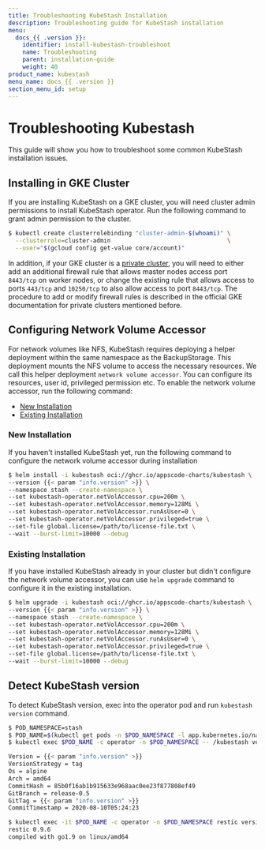 ```yaml
---
title: Troubleshooting KubeStash Installation
description: Troubleshooting guide for KubeStash installation
menu:
  docs_{{ .version }}:
    identifier: install-kubestash-troubleshoot
    name: Troubleshooting
    parent: installation-guide
    weight: 40
product_name: kubestash
menu_name: docs_{{ .version }}
section_menu_id: setup
---
```


# Troubleshooting Kubestash

This guide will show you how to troubleshoot some common KubeStash installation issues.

## Installing in GKE Cluster

If you are installing KubeStash on a GKE cluster, you will need cluster admin permissions to install KubeStash operator. Run the following command to grant admin permission to the cluster.

```bash
$ kubectl create clusterrolebinding "cluster-admin-$(whoami)" \
  --clusterrole=cluster-admin                                 \
  --user="$(gcloud config get-value core/account)"
```

In addition, if your GKE cluster is a [private cluster](https://cloud.google.com/kubernetes-engine/docs/how-to/private-clusters), you will need to either add an additional firewall rule that allows master nodes access port `8443/tcp` on worker nodes, or change the existing rule that allows access to ports `443/tcp` and `10250/tcp` to also allow access to port `8443/tcp`. The procedure to add or modify firewall rules is described in the official GKE documentation for private clusters mentioned before.

## Configuring Network Volume Accessor

For network volumes like NFS, KubeStash requires deploying a helper deployment within the same namespace as the BackupStorage. This deployment mounts the NFS volume to access the necessary resources. We call this helper deployment `network volume accessor`. You can configure its resources, user id, privileged permission etc. To enable the network volume accessor, run the following command:

<ul class="nav nav-tabs" id="installerTab" role="tablist">
  <li class="nav-item">
    <a class="nav-link active" id="new-installer-tab" data-toggle="tab" href="#new-installation-tab" role="tab" aria-controls="new-installation-tab" aria-selected="true">New Installation</a>
  </li>
  <li class="nav-item">
    <a class="nav-link" id="existing-installation" data-toggle="tab" href="#existing-installation-tab" role="tab" aria-controls="existing-installation-tab" aria-selected="false">Existing Installation</a>
  </li>
</ul>
<div class="tab-content" id="installerTabContent">
  <div class="tab-pane fade show active" id="new-installation-tab" role="tabpanel" aria-labelledby="new-installation-tab">

### New Installation

If you haven't installed KubeStash yet, run the following command to configure the network volume accessor during installation

```bash
$ helm install -i kubestash oci://ghcr.io/appscode-charts/kubestash \
--version {{< param "info.version" >}} \
--namespace stash --create-namespace \
--set kubestash-operator.netVolAccessor.cpu=200m \
--set kubestash-operator.netVolAccessor.memory=128Mi \
--set kubestash-operator.netVolAccessor.runAsUser=0 \
--set kubestash-operator.netVolAccessor.privileged=true \
--set-file global.license=/path/to/license-file.txt \
--wait --burst-limit=10000 --debug
```

</div>
<div class="tab-pane fade" id="existing-installation-tab" role="tabpanel" aria-labelledby="existing-installation-tab">

### Existing Installation

If you have installed KubeStash already in your cluster but didn't configure the network volume accessor, you can use `helm upgrade` command to configure it in the existing installation.

```bash
$ helm upgrade -i kubestash oci://ghcr.io/appscode-charts/kubestash \
--version {{< param "info.version" >}} \
--namespace stash --create-namespace \
--set kubestash-operator.netVolAccessor.cpu=200m \
--set kubestash-operator.netVolAccessor.memory=128Mi \
--set kubestash-operator.netVolAccessor.runAsUser=0 \
--set kubestash-operator.netVolAccessor.privileged=true \
--set-file global.license=/path/to/license-file.txt \
--wait --burst-limit=10000 --debug
```
</div>
</div>



## Detect KubeStash version

To detect KubeStash version, exec into the operator pod and run `kubestash version` command.

```bash
$ POD_NAMESPACE=stash
$ POD_NAME=$(kubectl get pods -n $POD_NAMESPACE -l app.kubernetes.io/name=kubestash-operator -o jsonpath={.items[0].metadata.name})
$ kubectl exec $POD_NAME -c operator -n $POD_NAMESPACE -- /kubestash version

Version = {{< param "info.version" >}}
VersionStrategy = tag
Os = alpine
Arch = amd64
CommitHash = 85b0f16ab1b915633e968aac0ee23f877808ef49
GitBranch = release-0.5
GitTag = {{< param "info.version" >}}
CommitTimestamp = 2020-08-10T05:24:23

$ kubectl exec -it $POD_NAME -c operator -n $POD_NAMESPACE restic version
restic 0.9.6
compiled with go1.9 on linux/amd64
```
